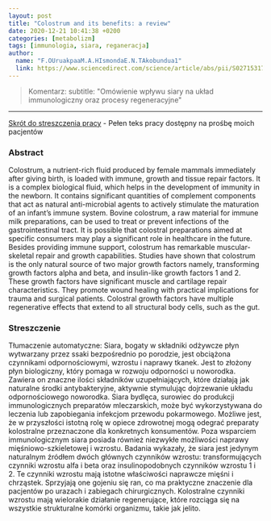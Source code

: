 ```yaml
---
layout: post
title: "Colostrum and its benefits: a review"
date: 2020-12-21 10:41:38 +0200
categories: [metabolizm]
tags: [immunologia, siara, reganeracja]
author:
  name: "F.OUruakpaaM.A.HIsmondaE.N.TAkobundua1"
  link: https://www.sciencedirect.com/science/article/abs/pii/S0271531702003731
---
```

> Komentarz: subtitle: "Omówienie wpływu siary na układ immunologiczny oraz procesy regeneracyjne"
<hr>

[Skrót do streszczenia pracy](https://www.sciencedirect.com/science/article/abs/pii/S0271531702003731) - Pełen teks pracy dostępny na prośbę moich pacjentów

### Abstract
Colostrum, a nutrient-rich fluid produced by female mammals immediately after giving birth, is loaded with immune, growth and tissue repair factors. It is a complex biological fluid, which helps in the development of immunity in the newborn. It contains significant quantities of complement components that act as natural anti-microbial agents to actively stimulate the maturation of an infant’s immune system. Bovine colostrum, a raw material for immune milk preparations, can be used to treat or prevent infections of the gastrointestinal tract. It is possible that colostral preparations aimed at specific consumers may play a significant role in healthcare in the future. Besides providing immune support, colostrum has remarkable muscular-skeletal repair and growth capabilities. Studies have shown that colostrum is the only natural source of two major growth factors namely, transforming growth factors alpha and beta, and insulin-like growth factors 1 and 2. These growth factors have significant muscle and cartilage repair characteristics. They promote wound healing with practical implications for trauma and surgical patients. Colostral growth factors have multiple regenerative effects that extend to all structural body cells, such as the gut.

### Streszczenie
Tłumaczenie automatyczne:
Siara, bogaty w składniki odżywcze płyn wytwarzany przez ssaki bezpośrednio po porodzie, jest obciążona czynnikami odpornościowymi, wzrostu i naprawy tkanek. Jest to złożony płyn biologiczny, który pomaga w rozwoju odporności u noworodka. Zawiera on znaczne ilości składników uzupełniających, które działają jak naturalne środki antybakteryjne, aktywnie stymulując dojrzewanie układu odpornościowego noworodka. Siara bydlęca, surowiec do produkcji immunologicznych preparatów mleczarskich, może być wykorzystywana do leczenia lub zapobiegania infekcjom przewodu pokarmowego. Możliwe jest, że w przyszłości istotną rolę w opiece zdrowotnej mogą odegrać preparaty kolostralne przeznaczone dla konkretnych konsumentów. Poza wsparciem immunologicznym siara posiada również niezwykłe możliwości naprawy mięśniowo-szkieletowej i wzrostu. Badania wykazały, że siara jest jedynym naturalnym źródłem dwóch głównych czynników wzrostu: transformujących czynniki wzrostu alfa i beta oraz insulinopodobnych czynników wzrostu 1 i 2. Te czynniki wzrostu mają istotne właściwości naprawcze mięśni i chrząstek. Sprzyjają one gojeniu się ran, co ma praktyczne znaczenie dla pacjentów po urazach i zabiegach chirurgicznych. Kolostralne czynniki wzrostu mają wielorakie działanie regenerujące, które rozciąga się na wszystkie strukturalne komórki organizmu, takie jak jelito.

